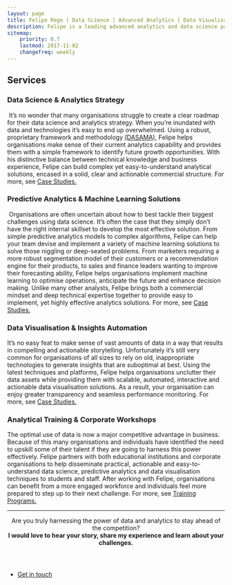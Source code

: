 ```yaml
---
layout: page
title: Felipe Rego | Data Science | Advanced Analytics | Data Visualisation | Insights | Strategy | feliperego.com.au
description: Felipe is a leading advanced analytics and data science partner, helping teams build, manage and enhance their data science, analytics and data visualisation solutions in a strategically-aligned, commercially-oriented and customer-centred way.
sitemap:
    priority: 0.7
    lastmod: 2017-11-02
    changefreq: weekly
---
```

## Services


<h3>Data Science &amp; Analytics Strategy</h3>
<span class="image left"><img src="{{ "/images/analyticsstrategy1.jpg" | absolute_url }}" alt="" /></span> It’s no wonder that many organisations struggle to create a clear roadmap for their data science and analytics strategy. When you’re inundated with data and technologies it’s easy to end up overwhelmed. Using a robust, proprietary framework and methodology <a href="https://feliperego.github.io/blog/2017/11/13/DASAMA-Analytics-Maturity-Model-Survey">(DASAMA)</a>, Felipe helps organisations make sense of their current analytics capability and provides them with a simple framework to identify future growth opportunities. With his distinctive balance between technical knowledge and business experience, Felipe can build complex yet easy-to-understand analytical solutions, encased in a solid, clear and actionable commercial structure. For more, see <a href="https://feliperego.github.io/cases/">Case Studies.</a>

<h3>Predictive Analytics &amp; Machine Learning Solutions</h3>
<span class="image right"><img src="{{ "/images/machinelearning1.jpg" | absolute_url }}" alt="" /></span> Organisations are often uncertain about how to best tackle their biggest challenges using data science. It’s often the case that they simply don’t have the right internal skillset to develop the most effective solution. From simple predictive analytics models to complex algorithms, Felipe can help your team devise and implement a variety of machine learning solutions to solve those niggling or deep-seated problems. From marketers requiring a more robust segmentation model of their customers or a recommendation engine for their products, to sales and finance leaders wanting to improve their forecasting ability, Felipe helps organisations implement machine learning to optimise operations, anticipate the future and enhance decision making. Unlike many other analysts, Felipe brings both a commercial mindset and deep technical expertise together to provide easy to implement, yet highly effective analytics solutions. For more, see <a href="https://feliperego.github.io/cases/">Case Studies.</a>

<h3>Data Visualisation &amp; Insights Automation</h3>
<span class="image left"><img src="{{ "/images/datavisservice1.jpg" | absolute_url }}" alt="" /></span>It’s no easy feat to make sense of vast amounts of data in a way that results in compelling and actionable storytelling. Unfortunately it’s still very common for organisations of all sizes to rely on old, inappropriate technologies to generate insights that are suboptimal at best. Using the latest techniques and platforms, Felipe helps organisations unclutter their data assets while providing them with scalable, automated, interactive and actionable data visualisation solutions. As a result, your organisation can enjoy greater transparency and seamless performance monitoring. For more, see <a href="https://feliperego.github.io/cases/">Case Studies.</a>

<h3>Analytical Training &amp; Corporate Workshops</h3>
<span class="image right"><img src="{{ "/images/training1.jpg" | absolute_url }}" alt="" /></span>The optimal use of data is now a major competitive advantage in business. Because of this many organisations and individuals have identified the need to upskill some of their talent if they are going to harness this power effectively. Felipe partners with both educational institutions and corporate organisations to help disseminate practical, actionable and easy-to-understand data science, predictive analytics and data visualisation techniques to students and staff. After working with Felipe, organisations can benefit from a more engaged workforce and individuals feel more prepared to step up to their next challenge. For more, see <a href="https://feliperego.github.io/training/">Training Programs.</a>

<hr>
<header class="major">

Are you truly harnessing the power of data and analytics to stay ahead of the competition?
<br>
<strong>I would love to hear your story, share my experience and learn about your challenges.</strong>

</header>


<ul class="actions fit small">
	<li><a href="mailto:felipe@feliperego.com.au" class="button special fit big">Get in touch</a></li>
</ul>

<!-- Go to www.addthis.com/dashboard to customize your tools --> <script type="text/javascript" src="//s7.addthis.com/js/300/addthis_widget.js#pubid=ra-5a5754f09a4aa453"></script>
